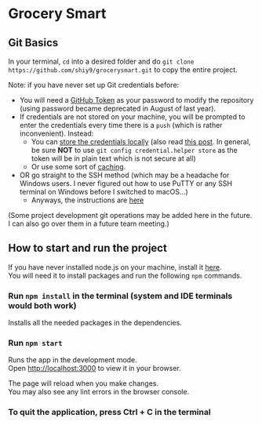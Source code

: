 # Grocery Smart

## Git Basics
In your terminal, `cd` into a desired folder and do `git clone https://github.com/shiy9/grocerysmart.git` to copy the entire project.

Note: if you have never set up Git credentials before:
- You will need a [GitHub Token](https://docs.github.com/en/enterprise-server@3.4/authentication/keeping-your-account-and-data-secure/creating-a-personal-access-token) as your password 
to modify the repository (using password became deprecated in August of last year).
- If credentials are not stored on your machine, you will be prompted to enter the credentials every time there is a `push` (which is rather inconvenient). Instead:
  - You can [store the credentials locally](https://git-scm.com/docs/git-credential-store) (also read [this post](https://stackoverflow.com/questions/28104581/how-secure-is-storing-password-with-git/28104587#28104587). In general, be sure **NOT** to use `git config credential.helper store` as the token will be in plain text which is not secure at all)
  - Or use some sort of [caching](https://docs.github.com/en/get-started/getting-started-with-git/caching-your-github-credentials-in-git).
- OR go straight to the SSH method (which may be a headache for Windows users. I never figured out how to use PuTTY or any SSH terminal on Windows before I switched to macOS...)
  - Anyways, the instructions are [here](https://docs.github.com/en/authentication/connecting-to-github-with-ssh)

(Some project development git operations may be added here in the future. I can also go over them in a future team meeting.)

## How to start and run the project

If you have never installed node.js on your machine, install it [here](https://nodejs.org/en/download/). \
You will need it to install packages and run the following `npm` commands.

### Run `npm install` in the terminal (system and IDE terminals would both work)

Installs all the needed packages in the dependencies.

### Run `npm start`

Runs the app in the development mode.\
Open [http://localhost:3000](http://localhost:3000) to view it in your browser.

The page will reload when you make changes.\
You may also see any lint errors in the browser console.

### To quit the application, press Ctrl + C in the terminal

